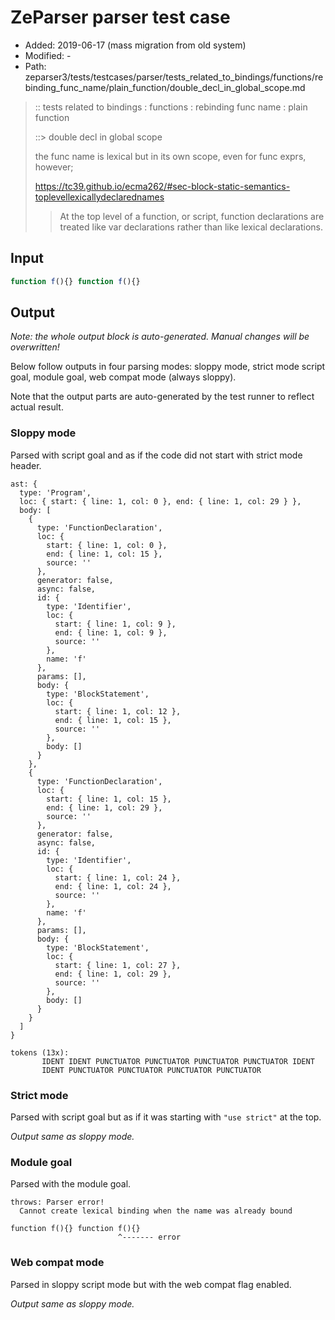 # ZeParser parser test case

- Added: 2019-06-17 (mass migration from old system)
- Modified: -
- Path: zeparser3/tests/testcases/parser/tests_related_to_bindings/functions/rebinding_func_name/plain_function/double_decl_in_global_scope.md

> :: tests related to bindings : functions : rebinding func name : plain function
>
> ::> double decl in global scope
> 
> the func name is lexical but in its own scope, even for func exprs, however;
> 
> https://tc39.github.io/ecma262/#sec-block-static-semantics-toplevellexicallydeclarednames
> 
> > At the top level of a function, or script, function declarations are treated like var declarations rather than like lexical declarations.

## Input

`````js
function f(){} function f(){}
`````

## Output

_Note: the whole output block is auto-generated. Manual changes will be overwritten!_

Below follow outputs in four parsing modes: sloppy mode, strict mode script goal, module goal, web compat mode (always sloppy).

Note that the output parts are auto-generated by the test runner to reflect actual result.

### Sloppy mode

Parsed with script goal and as if the code did not start with strict mode header.

`````
ast: {
  type: 'Program',
  loc: { start: { line: 1, col: 0 }, end: { line: 1, col: 29 } },
  body: [
    {
      type: 'FunctionDeclaration',
      loc: {
        start: { line: 1, col: 0 },
        end: { line: 1, col: 15 },
        source: ''
      },
      generator: false,
      async: false,
      id: {
        type: 'Identifier',
        loc: {
          start: { line: 1, col: 9 },
          end: { line: 1, col: 9 },
          source: ''
        },
        name: 'f'
      },
      params: [],
      body: {
        type: 'BlockStatement',
        loc: {
          start: { line: 1, col: 12 },
          end: { line: 1, col: 15 },
          source: ''
        },
        body: []
      }
    },
    {
      type: 'FunctionDeclaration',
      loc: {
        start: { line: 1, col: 15 },
        end: { line: 1, col: 29 },
        source: ''
      },
      generator: false,
      async: false,
      id: {
        type: 'Identifier',
        loc: {
          start: { line: 1, col: 24 },
          end: { line: 1, col: 24 },
          source: ''
        },
        name: 'f'
      },
      params: [],
      body: {
        type: 'BlockStatement',
        loc: {
          start: { line: 1, col: 27 },
          end: { line: 1, col: 29 },
          source: ''
        },
        body: []
      }
    }
  ]
}

tokens (13x):
       IDENT IDENT PUNCTUATOR PUNCTUATOR PUNCTUATOR PUNCTUATOR IDENT
       IDENT PUNCTUATOR PUNCTUATOR PUNCTUATOR PUNCTUATOR
`````

### Strict mode

Parsed with script goal but as if it was starting with `"use strict"` at the top.

_Output same as sloppy mode._

### Module goal

Parsed with the module goal.

`````
throws: Parser error!
  Cannot create lexical binding when the name was already bound

function f(){} function f(){}
                        ^------- error
`````


### Web compat mode

Parsed in sloppy script mode but with the web compat flag enabled.

_Output same as sloppy mode._
